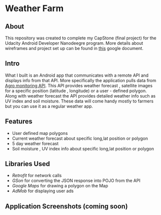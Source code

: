 # Weather Farm

## About
This repository was created to complete my CapStone (final project) for the Udacity Android Developer Nanodeegre program. More details about wireframes and project set up  can be found in [this](https://docs.google.com/document/d/1kfZbBL_QTtPswxH5rGvxP1bpDnqrdSG7aeU-KiPLwKg/edit?usp=sharing) google document.

## Intro
What I built is an Android app that communicates with a remote API and displays info from that API. More specifically the application pulls data from [Agro monitoring API](https://agromonitoring.com/api/agro-api). This API provides weather forecast , satellite images for a specific position (latitude , longitude) or a user - defined polygon. Along with weather forecast the API provides detailed weather info such as  UV index and soil moisture. These data will come handy mostly to farmers but you can use it as a regular weather app.

## Features

 - User defined map polygons
 - Current weather forecast about specific long,lat position or polygon
 - 5 day weather forecast
 - Soil moisture , UV index info about specific long,lat position or polygon


 ## Libraries Used

 - *Retrofit* for network calls
 - *GSon* for converting the JSON response into POJO from the API
 - *Google Maps* for drawing a polygon on the Map
 - *AdMob* for displaying user ads


 ## Application Screenshots (**coming soon**)